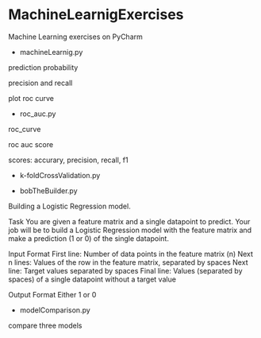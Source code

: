 # MachineLearnigExercises

Machine Learning exercises on PyCharm

- machineLearnig.py

prediction probability

precision and recall

plot roc curve

- roc_auc.py

roc_curve

roc auc score

scores: accurary, precision, recall, f1


- k-foldCrossValidation.py



- bobTheBuilder.py

Building a Logistic Regression model.

Task
You are given a feature matrix and a single datapoint to predict. Your job will be to build a Logistic Regression model with the feature matrix and make a prediction (1 or 0) of the single datapoint.

Input Format
First line: Number of data points in the feature matrix (n)
Next n lines: Values of the row in the feature matrix, separated by spaces
Next line: Target values separated by spaces
Final line: Values (separated by spaces) of a single datapoint without a target value

Output Format
Either 1 or 0

- modelComparison.py

compare three models
